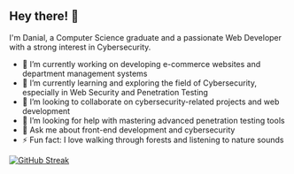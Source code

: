 ## Hey there! 👋

I'm Danial, a Computer Science graduate and a passionate Web Developer with a strong interest in Cybersecurity.

- 🔭 I’m currently working on developing e-commerce websites and department management systems   
- 🌱 I’m currently learning and exploring the field of Cybersecurity, especially in Web Security and Penetration Testing  
- 👯 I’m looking to collaborate on cybersecurity-related projects and web development  
- 🤔 I’m looking for help with mastering advanced penetration testing tools  
- 💬 Ask me about front-end development and cybersecurity  
- ⚡ Fun fact: I love walking through forests and listening to nature sounds
 


[![GitHub Streak](https://github-readme-streak-stats.herokuapp.com?user=danialkhan0090&theme=transparent&hide_border=true&hide_total_contributions=true)](https://git.io/streak-stats)
